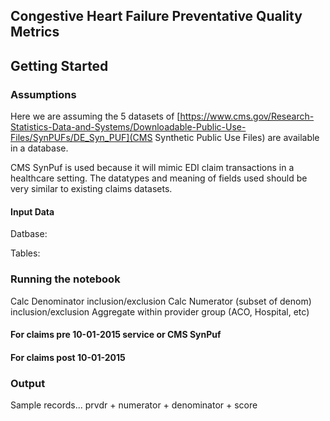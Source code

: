 ## Congestive Heart Failure Preventative Quality Metrics

## Getting Started 

### Assumptions

Here we are assuming the 5 datasets of [https://www.cms.gov/Research-Statistics-Data-and-Systems/Downloadable-Public-Use-Files/SynPUFs/DE_Syn_PUF](CMS Synthetic Public Use Files) are available in a database. 

CMS SynPuf is used because it will mimic EDI claim transactions in a healthcare setting. The datatypes and meaning of fields used should be very similar to existing claims datasets. 

#### Input Data

Datbase: 

Tables: 

### Running the notebook

Calc Denominator inclusion/exclusion
Calc Numerator (subset of denom) inclusion/exclusion
Aggregate within provider group (ACO, Hospital, etc)

#### For claims pre 10-01-2015 service or CMS SynPuf


#### For claims post 10-01-2015


### Output 

Sample records... prvdr + numerator + denominator + score


